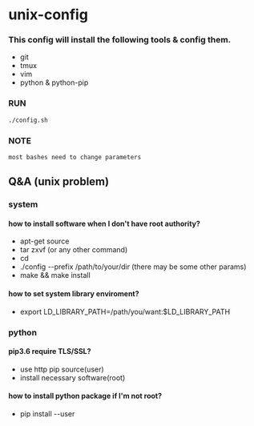 # unix-config
### This config will install the following tools & config them.
- git
- tmux
- vim
- python & python-pip

### RUN
```bash
./config.sh
```

### NOTE
	most bashes need to change parameters

## Q&A (unix problem)
### system
#### how to install software when I don't have root authority?
- apt-get source <software name>
- tar zxvf <software zip bag> (or any other command)
- cd <software dir>
- ./config --prefix /path/to/your/dir (there may be some other params)
- make && make install

#### how to set system library enviroment?
- export LD_LIBRARY_PATH=/path/you/want:$LD_LIBRARY_PATH

### python
#### pip3.6 require TLS/SSL?
- use http pip source(user)
- install necessary software(root)

#### how to install python package if I'm not root?
- pip install <package> --user
